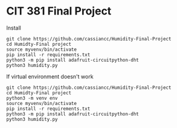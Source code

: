 # CIT 381 Final Project

Install
```
git clone https://github.com/cassiancc/Humidity-Final-Project
cd Humidty-Final project
source myvenv/bin/activate
pip install -r requirements.txt
python3 -m pip install adafruit-circuitpython-dht
python3 humidity.py
```


If virtual environment doesn't work
```
git clone https://github.com/cassiancc/Humidity-Final-Project
cd Humidty-Final project
python3 -m venv env
source myvenv/bin/activate
pip install -r requirements.txt
python3 -m pip install adafruit-circuitpython-dht
python3 humidity.py
```
